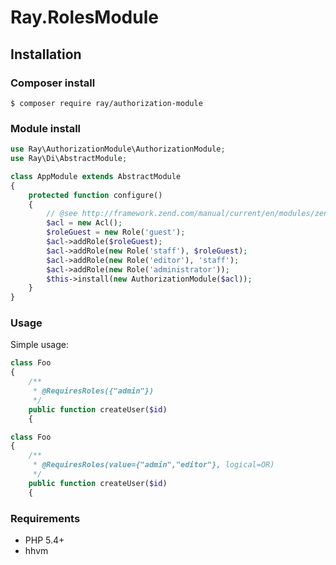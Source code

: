 # Ray.RolesModule


## Installation

### Composer install

    $ composer require ray/authorization-module
 
### Module install

```php
use Ray\AuthorizationModule\AuthorizationModule;
use Ray\Di\AbstractModule;

class AppModule extends AbstractModule
{
    protected function configure()
    {
        // @see http://framework.zend.com/manual/current/en/modules/zend.permissions.acl.intro.html
        $acl = new Acl();
        $roleGuest = new Role('guest');
        $acl->addRole($roleGuest);
        $acl->addRole(new Role('staff'), $roleGuest);
        $acl->addRole(new Role('editor'), 'staff');
        $acl->addRole(new Role('administrator'));
        $this->install(new AuthorizationModule($acl));
    }
}
```
### Usage

Simple usage:

```php
class Foo
{
    /**
     * @RequiresRoles({"admin"})
     */
    public function createUser($id)
    {
```

```php
class Foo
{
    /**
     * @RequiresRoles(value={"admin","editor"}, logical=OR)
     */
    public function createUser($id)
    {
```

 
### Requirements

 * PHP 5.4+
 * hhvm

